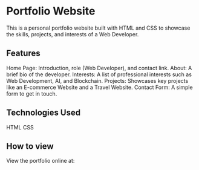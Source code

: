 # Portfolio Website
This is a personal portfolio website built with HTML and CSS to showcase the skills, projects, and interests of a Web Developer.

## Features
Home Page: Introduction, role (Web Developer), and contact link.
About: A brief bio of the developer.
Interests: A list of professional interests such as Web Development, AI, and Blockchain.
Projects: Showcases key projects like an E-commerce Website and a Travel Website.
Contact Form: A simple form to get in touch.

## Technologies Used
HTML
CSS
## How to view
View the portfolio online at:

